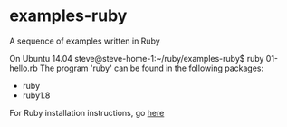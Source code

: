 # examples-ruby
A sequence of examples written in Ruby

On Ubuntu 14.04
steve@steve-home-1:~/ruby/examples-ruby$ ruby 01-hello.rb 
The program 'ruby' can be found in the following packages:
 * ruby
 * ruby1.8

For Ruby installation instructions, go
[here](https://gorails.com/setup/ubuntu/14.04)

